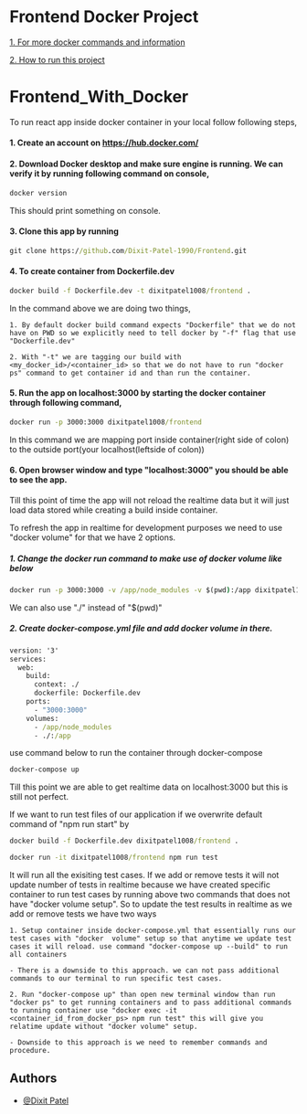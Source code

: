 
# Frontend Docker Project


[1. For more docker commands and information](https://github.com/Dixit-Patel-1990/Docker)

[2. How to run this project](#Frontend_With_Docker)

# Frontend_With_Docker

To run react app inside docker container in your local follow following steps,

#### 1. Create an account on https://hub.docker.com/

#### 2. Download Docker desktop and make sure engine is running. We can verify it by running following command on console,
```cmd
docker version
```
This should print something on console.

#### 3. Clone this app by running
```cmd
git clone https://github.com/Dixit-Patel-1990/Frontend.git
```

#### 4. To create container from Dockerfile.dev
```cmd
docker build -f Dockerfile.dev -t dixitpatel1008/frontend .
```

In the command above we are doing two things,

    1. By default docker build command expects "Dockerfile" that we do not have on PWD so we explicitly need to tell docker by "-f" flag that use "Dockerfile.dev"

    2. With "-t" we are tagging our build with <my_docker_id>/<container_id> so that we do not have to run "docker ps" command to get container id and than run the container.

#### 5. Run the app on localhost:3000 by starting the docker container through following command,
```cmd
docker run -p 3000:3000 dixitpatel1008/frontend
```

In this command we are mapping port inside container(right side of colon) to the outside port(your localhost(leftside of colon))

#### 6. Open browser window and type "localhost:3000" you should be able to see the app.

Till this point of time the app will not reload the realtime data but it will just load data stored while creating a build inside container.

To refresh the app in realtime for development purposes we need to use "docker volume" for that we have 2 options.
    
##### 1. Change the docker run command to make use of docker volume like below
```cmd
docker run -p 3000:3000 -v /app/node_modules -v $(pwd):/app dixitpatel1008/frontend
```

We can also use "./" instead of "$(pwd)"

##### 2. Create docker-compose.yml file and add docker volume in there.

```cmd
version: '3'
services:
  web:
    build: 
      context: ./
      dockerfile: Dockerfile.dev
    ports:
      - "3000:3000"
    volumes:
      - /app/node_modules
      - ./:/app
```

use command below to run the container through docker-compose
```cmd
docker-compose up
```

Till this point we are able to get realtime data on localhost:3000 but this is still not perfect.

If we want to run test files of our application if we overwrite default command of "npm run start" by

```cmd
docker build -f Dockerfile.dev dixitpatel1008/frontend .

docker run -it dixitpatel1008/frontend npm run test
```

It will run all the exisiting test cases. If we add or remove tests it will not update number of tests in realtime because we have created specific container to run test cases by running above two commands that does not have "docker volume setup". So to update the test results in realtime as we add or remove tests we have two ways 

    1. Setup container inside docker-compose.yml that essentially runs our test cases with "docker  volume" setup so that anytime we update test cases it will reload. use command "docker-compose up --build" to run all containers

    - There is a downside to this approach. we can not pass additional commands to our terminal to run specific test cases.

    2. Run "docker-compose up" than open new terminal window than run "docker ps" to get running containers and to pass additional commands to running container use "docker exec -it <container_id_from_docker_ps> npm run test" this will give you relatime update without "docker volume" setup.

    - Downside to this approach is we need to remember commands and procedure.

## Authors
- [@Dixit Patel](https://github.com/Dixit-Patel-1990/Docker)
